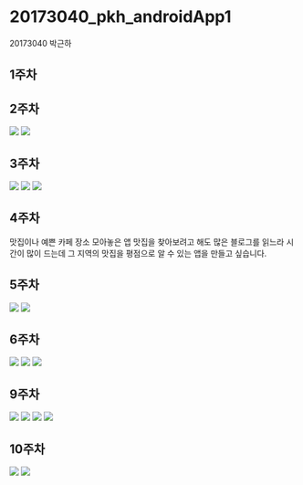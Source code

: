 # 20173040_pkh_androidApp1

20173040 박근하
## 1주차
## 2주차
<img width="" height="" src="./png/angrydog.jpg"></img>
<img width="" height="" src="./png/2_1.png"></img>

## 3주차
<img width="" height="" src="./png/3_1.png"></img>
<img width="" height="" src="./png/3_2.png"></img>
<img width="" height="" src="./png/3_3.png"></img>

## 4주차
맛집이나 예쁜 카페 장소 모아놓은 앱 
맛집을 찾아보려고 해도 많은 블로그를 읽느라 시간이 많이 드는데 그 지역의 맛집을 평점으로 알 수 있는 앱을 만들고 싶습니다.

## 5주차
<img width="" height="" src="./png/5_1.png"></img>
<img width="" height="" src="./png/5_2.png"></img>

## 6주차
<img width="" height="" src="./png/6_1.png"></img>
<img width="" height="" src="./png/6_2.png"></img>
<img width="" height="" src="./png/6_3_1.png"></img>

## 9주차
<img width="" height="" src="./png/9_1.png"></img>
<img width="" height="" src="./png/9_2.png"></img>
<img width="" height="" src="./png/9_3.png"></img>
<img width="" height="" src="./png/9_4.png"></img>

## 10주차
<img width="" height="" src="./png/10_1.png"></img>
<img width="" height="" src="./png/10_2.png"></img>
